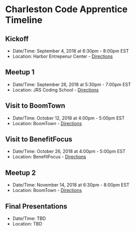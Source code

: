 # Charleston Code Apprentice Timeline

## Kickoff
* Date/Time: September 4, 2018 at 6:30pm - 8:00pm EST
* Location: Harbor Entrepenur Center - [Directions](https://goo.gl/maps/v4oLoJcK13J2)

## Meetup 1
* Date/Time: September 26, 2018 at 5:30pm - 7:00pm EST
* Location: JRS Coding School - [Directions](https://goo.gl/maps/AcchUNL8Fqq)

## Visit to BoomTown
* Date/Time: October 12, 2018 at 4:00pm - 5:00pm EST
* Location: BoomTown - [Directions](https://goo.gl/maps/5Uxc1i7VdgQ2)

## Visit to BenefitFocus
* Date/Time: October 26, 2018 at 4:00pm - 5:00pm EST
* Location: BenefitFocus - [Directions](https://goo.gl/maps/QEiAk4Fj19o)

## Meetup 2
* Date/Time: November 14, 2018 at 6:30pm - 8:00pm EST
* Location: BoomTown - [Directions](https://goo.gl/maps/5Uxc1i7VdgQ2)

## Final Presentations
* Date/Time: TBD
* Location: TBD
